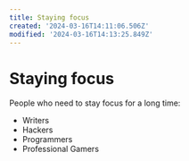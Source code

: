 ```yaml
---
title: Staying focus
created: '2024-03-16T14:11:06.506Z'
modified: '2024-03-16T14:13:25.849Z'
---
```


# Staying focus

People who need to stay focus for a long time:

- Writers
- Hackers
- Programmers
- Professional Gamers
